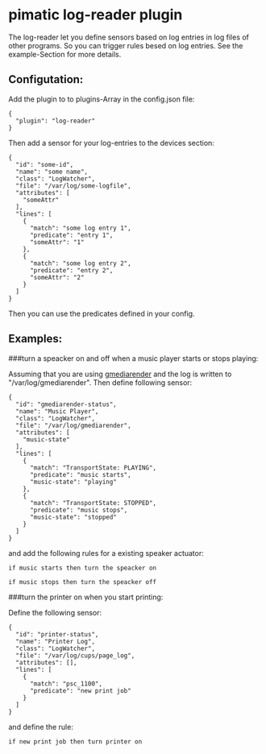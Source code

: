 pimatic log-reader plugin
=========================

The log-reader let you define sensors based on log entries in log files of other programs.
So you can trigger rules besed on log entries. See the example-Section for more details.

Configutation:
--------------

Add the plugin to to plugins-Array in the config.json file:

    { 
      "plugin": "log-reader"
    }

Then add a sensor for your log-entries to the devices section:

    {
      "id": "some-id",
      "name": "some name",
      "class": "LogWatcher",
      "file": "/var/log/some-logfile",
      "attributes": [
        "someAttr"
      ],
      "lines": [
        {
          "match": "some log entry 1",
          "predicate": "entry 1",
          "someAttr": "1" 
        },
        {
          "match": "some log entry 2",
          "predicate": "entry 2",
          "someAttr": "2"
        }
      ]
    }


Then you can use the predicates defined in your config.

Examples:
---------

###turn a speacker on and off when a music player starts or stops playing:

Assuming that you are using [gmediarender](https://github.com/hzeller/gmrender-resurrect) and the 
log is written to "/var/log/gmediarender". Then define following sensor:

    {
      "id": "gmediarender-status",
      "name": "Music Player",
      "class": "LogWatcher",
      "file": "/var/log/gmediarender",
      "attributes": [
        "music-state"
      ],
      "lines": [
        {
          "match": "TransportState: PLAYING",
          "predicate": "music starts",
          "music-state": "playing" 
        },
        {
          "match": "TransportState: STOPPED",
          "predicate": "music stops",
          "music-state": "stopped"
        }
      ]
    }

and add the following rules for a existing speaker actuator:

    if music starts then turn the speacker on

    if music stops then turn the speacker off

###turn the printer on when you start printing:

Define the following sensor:

    {
      "id": "printer-status",
      "name": "Printer Log",
      "class": "LogWatcher",
      "file": "/var/log/cups/page_log",
      "attributes": [],
      "lines": [
        {
          "match": "psc_1100",
          "predicate": "new print job"
        }
      ]
    }

and define the rule:

    if new print job then turn printer on